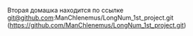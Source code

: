 Вторая домашка находится по ссылке git@github.com:ManChlenemus/LongNum_1st_project.git (https://github.com/ManChlenemus/LongNum_1st_project.git)
